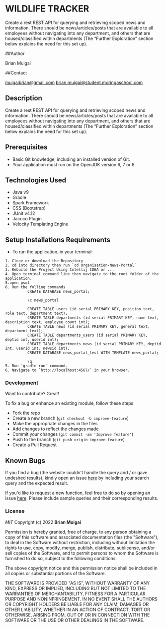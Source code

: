 # WILDLIFE TRACKER

Create a rest REST API for querying and retrieving scoped news and information. There should be news/articles/posts that are available to all employees without navigating into any department, and others that are housed/classified within departments (The “Further Exploration” section below explains the need for this set up).

##Author

Brian Muigai

##Contact

muigaibrian@gmail.com
brian.muigai@student.moringaschool.com

## Description

Create a rest REST API for querying and retrieving scoped news and information. There should be news/articles/posts that are available to all employees without navigating into any department, and others that are housed/classified within departments (The “Further Exploration” section below explains the need for this set up).

## Prerequisites

- Basic Git knowledge, including an installed version of Git.
- Your application must run on the OpenJDK version 6, 7 or 8.

## Technologies Used 

- Java v9
- Gradle
- Spark Framework
- CSS (Bootstrap)
- JUnit v4.12
- Jacoco Plugin
- Velocity Templating Engine



## Setup Installations Requirements
   * To run the application, in your terminal:

    1. Clone or download the Repository
    2. cd into directory then run `cd Organisation-News-Portal`
    3. Rebuild the Project Using Intellij IDEA or ...
    4. Open terminal command line then navigate to the root folder of the application.
    5.open psql
    6. Run the folling commands
              CREATE DATABASE news_portal;
              
              \c news_portal
              
              CREATE TABLE users (id serial PRIMARY KEY, position text, role text, department text);
              CREATE TABLE departments (id serial PRIMARY KEY, name text, description text, employee_count int);
              CREATE TABLE news (id serial PRIMARY KEY, general text, department text);
              CREATE TABLE departments_users (id serial PRIMARY KEY, deptid int, userid int);
              CREATE TABLE departments_news (id serial PRIMARY KEY, deptid int, userid int, newsid int);
              CREATE DATABASE news_portal_test WITH TEMPLATE news_portal;
                
              \q
    5. Run `gradle run` command.
    6. Navigate to `http://localhost:4567/` in your browser.
  

### Development

Want to contribute? Great!

To fix a bug or enhance an existing module, follow these steps:

- Fork the repo
- Create a new branch (`git checkout -b improve-feature`)
- Make the appropriate changes in the files
- Add changes to reflect the changes made
- Commit your changes (`git commit -am 'Improve feature'`)
- Push to the branch (`git push origin improve-feature`)
- Create a Pull Request 

## Known Bugs

If you find a bug (the website couldn't handle the query and / or gave undesired results), kindly open an issue [here](https://github.com/brianmuigai96/Organisational-News-Portal/issues/new) by including your search query and the expected result.

If you'd like to request a new function, feel free to do so by opening an issue [here](https://github.com/brianmuigai96/Organisational-News-Portal/issues/new). Please include sample queries and their corresponding results.

### License

*MIT*
Copyright (c) 2022 **Brian Muigai**

Permission is hereby granted, free of charge, to any person obtaining a copy of this software and associated documentation files (the "Software"), to deal in the Software without restriction, including without limitation the rights to use, copy, modify, merge, publish, distribute, sublicense, and/or sell copies of the Software, and to permit persons to whom the Software is furnished to do so, subject to the following conditions:

The above copyright notice and this permission notice shall be included in all copies or substantial portions of the Software.

THE SOFTWARE IS PROVIDED "AS IS", WITHOUT WARRANTY OF ANY KIND, EXPRESS OR IMPLIED, INCLUDING BUT NOT LIMITED TO THE WARRANTIES OF MERCHANTABILITY, FITNESS FOR A PARTICULAR PURPOSE AND NONINFRINGEMENT. IN NO EVENT SHALL THE AUTHORS OR COPYRIGHT HOLDERS BE LIABLE FOR ANY CLAIM, DAMAGES OR OTHER LIABILITY, WHETHER IN AN ACTION OF CONTRACT, TORT OR OTHERWISE, ARISING FROM, OUT OF OR IN CONNECTION WITH THE SOFTWARE OR THE USE OR OTHER DEALINGS IN THE SOFTWARE.
